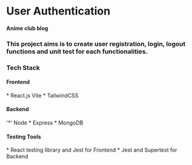 <h1>User Authentication </h2>
<h4 italic>Anime club blog</h4>
<h3>This project aims is to create user registration, login, logout functions and unit test for each functionalities.</h2>
<h3>Tech Stack</h3>
  <h4>Frontend</h2>
    * React.js Vite 
    * TailwindCSS
  <h4>Backend</h2>
    '*' Node
    * Express
    * MongoDB
  <h4>Testing Tools</h2>
    * React testing library and Jest for Frontend
    * Jest and Supertest for Backend
